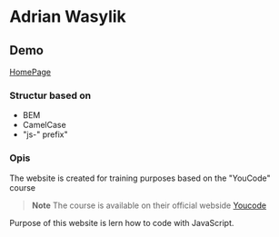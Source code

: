 # Adrian Wasylik
## Demo
[HomePage](https://p27wasylik.github.io/HomePage/)

### Structur based on

- BEM
- CamelCase
- "js-" prefix"

### Opis

The website is created for training purposes based on the "YouCode" course

> **Note** The course is available on their official webside [Youcode](https://yyoucode.pl)

Purpose of this website is lern how to code with JavaScript.
